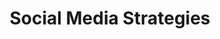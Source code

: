 ---
title: Social Media Strategies
number: COMM 428E
course-type: [Additional]
description:  
bulletin-link: http://bulletins.psu.edu/undergrad/courses/c/comm/428e
pathway-list: [Interactive Media Developer]
---